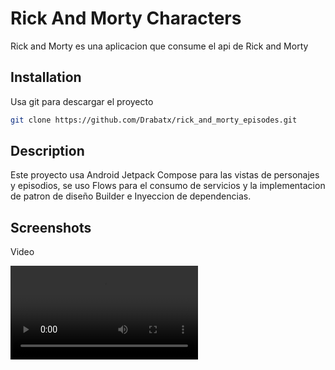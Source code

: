 # Rick And Morty Characters

Rick and Morty es una aplicacion que consume el api de Rick and Morty

## Installation

Usa git para descargar el proyecto

```bash
git clone https://github.com/Drabatx/rick_and_morty_episodes.git
```

## Description

Este proyecto usa Android Jetpack Compose para las vistas de personajes y episodios, se uso Flows para el consumo de servicios y la implementacion de patron de diseño Builder e Inyeccion de dependencias.

## Screenshots

Video

![Video_1](/img/video_1.mp4)

